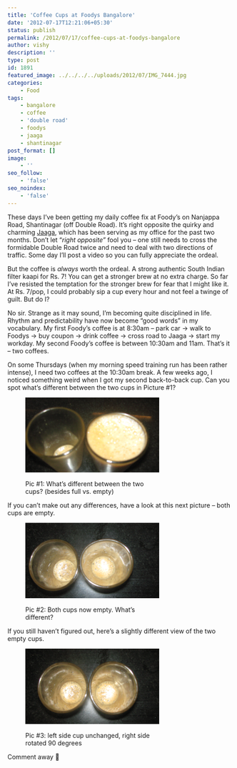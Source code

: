 ```yaml
---
title: 'Coffee Cups at Foodys Bangalore'
date: '2012-07-17T12:21:06+05:30'
status: publish
permalink: /2012/07/17/coffee-cups-at-foodys-bangalore
author: vishy
description: ''
type: post
id: 1891
featured_image: ../../../../uploads/2012/07/IMG_7444.jpg
categories: 
    - Food
tags:
    - bangalore
    - coffee
    - 'double road'
    - foodys
    - jaaga
    - shantinagar
post_format: []
image:
    - ''
seo_follow:
    - 'false'
seo_noindex:
    - 'false'
---
```

These days I’ve been getting my daily coffee fix at Foody’s on Nanjappa Road, Shantinagar (off Double Road). It’s right opposite the quirky and charming [Jaaga](http://www.jaaga.in/), which has been serving as my office for the past two months. Don’t let “*right opposite”* fool you – one still needs to cross the formidable Double Road twice and need to deal with two directions of traffic. Some day I’ll post a video so you can fully appreciate the ordeal.

But the coffee is *always* worth the ordeal. A strong authentic South Indian filter kaapi for Rs. 7! You can get a stronger brew at no extra charge. So far I’ve resisted the temptation for the stronger brew for fear that I might like it. At Rs. 7/pop, I could probably sip a cup every hour and not feel a twinge of guilt. But do I?

No sir. Strange as it may sound, I’m becoming quite disciplined in life. Rhythm and predictability have now become “good words” in my vocabulary. My first Foody’s coffee is at 8:30am – park car -&gt; walk to Foodys -&gt; buy coupon -&gt; drink coffee -&gt; cross road to Jaaga -&gt; start my workday. My second Foody’s coffee is between 10:30am and 11am. That’s it – two coffees.

On some Thursdays (when my morning speed training run has been rather intense), I need two coffees at the 10:30am break. A few weeks ago, I noticed something weird when I got my second back-to-back cup. Can you spot what’s different between the two cups in Picture #1?

<figure aria-describedby="caption-attachment-1892" class="wp-caption aligncenter" id="attachment_1892" style="width: 300px">

[![](../../../../uploads/2012/07/IMG_7443.jpg "IMG_7443")](http://www.ulaar.com/wp-content/uploads/2012/07/IMG_7443.jpg)<figcaption class="wp-caption-text" id="caption-attachment-1892">Pic #1: What’s different between the two cups? (besides full vs. empty)</figcaption></figure>

If you can’t make out any differences, have a look at this next picture – both cups are empty.

<figure aria-describedby="caption-attachment-1893" class="wp-caption aligncenter" id="attachment_1893" style="width: 300px">

[![](../../../../uploads/2012/07/IMG_7444.jpg "IMG_7444")](http://www.ulaar.com/wp-content/uploads/2012/07/IMG_7444.jpg)<figcaption class="wp-caption-text" id="caption-attachment-1893">Pic #2: Both cups now empty. What’s different?</figcaption></figure>

If you still haven’t figured out, here’s a slightly different view of the two empty cups.

<figure aria-describedby="caption-attachment-1894" class="wp-caption aligncenter" id="attachment_1894" style="width: 300px">

[![](../../../../uploads/2012/07/IMG_7445.jpg "IMG_7445")](http://www.ulaar.com/wp-content/uploads/2012/07/IMG_7445.jpg)<figcaption class="wp-caption-text" id="caption-attachment-1894">Pic #3: left side cup unchanged, right side rotated 90 degrees</figcaption></figure>

Comment away 🙂

